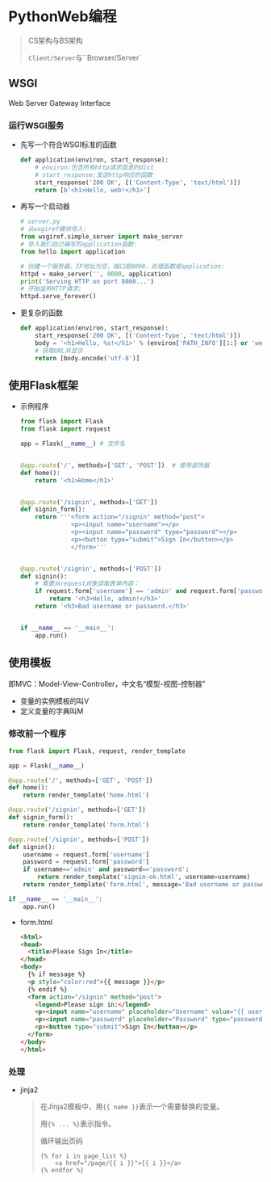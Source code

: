 <!-- 
title: 30-Web编程
sort: 
--> 
# PythonWeb编程

> CS架构与BS架构
>
> `Client/Server`与``Browser/Server`

## WSGI

Web Server Gateway Interface

### 运行WSGI服务

- 先写一个符合WSGI标准的函数

  ```python
  def application(environ, start_response):
      # environ:包含所有http请求信息的dict
      # start_response:发送http响应的函数
      start_response('200 OK', [('Content-Type', 'text/html')])
      return [b'<h1>Hello, web!</h1>']
  ```

- 再写一个启动器

  ```python
  # server.py
  # 从wsgiref模块导入:
  from wsgiref.simple_server import make_server
  # 导入我们自己编写的application函数:
  from hello import application
  
  # 创建一个服务器，IP地址为空，端口是8000，处理函数是application:
  httpd = make_server('', 8000, application)
  print('Serving HTTP on port 8000...')
  # 开始监听HTTP请求:
  httpd.serve_forever()
  ```

- 更复杂的函数

  ```python
  def application(environ, start_response):
      start_response('200 OK', [('Content-Type', 'text/html')])
      body = '<h1>Hello, %s!</h1>' % (environ['PATH_INFO'][1:] or 'web')
      # 获取URL并显示
      return [body.encode('utf-8')]
  ```

## 使用Flask框架

- 示例程序

  ```python
  from flask import Flask
  from flask import request
  
  app = Flask(__name__)	# 文件名
  
  
  @app.route('/', methods=['GET', 'POST'])	# 使用装饰器
  def home():
      return '<h1>Home</h1>'
  
  
  @app.route('/signin', methods=['GET'])
  def signin_form():
      return '''<form action="/signin" method="post">
                <p><input name="username"></p>
                <p><input name="password" type="password"></p>
                <p><button type="submit">Sign In</button></p>
                </form>'''
  
  
  @app.route('/signin', methods=['POST'])
  def signin():
      # 需要从request对象读取表单内容：
      if request.form['username'] == 'admin' and request.form['password'] == 'password':
          return '<h3>Hello, admin!</h3>'
      return '<h3>Bad username or password.</h3>'
  
  
  if __name__ == '__main__':
      app.run()
  ```

## 使用模板

即MVC：Model-View-Controller，中文名“模型-视图-控制器”

- 变量的实例模板的叫V
- 定义变量的字典叫M

### 修改前一个程序

```python
from flask import Flask, request, render_template

app = Flask(__name__)

@app.route('/', methods=['GET', 'POST'])
def home():
    return render_template('home.html')

@app.route('/signin', methods=['GET'])
def signin_form():
    return render_template('form.html')

@app.route('/signin', methods=['POST'])
def signin():
    username = request.form['username']
    password = request.form['password']
    if username=='admin' and password=='password':
        return render_template('signin-ok.html', username=username)
    return render_template('form.html', message='Bad username or password', username=username)

if __name__ == '__main__':
    app.run()
```

- form.html

  ```html
  <html>
  <head>
    <title>Please Sign In</title>
  </head>
  <body>
    {% if message %}
    <p style="color:red">{{ message }}</p>
    {% endif %}
    <form action="/signin" method="post">
      <legend>Please sign in:</legend>
      <p><input name="username" placeholder="Username" value="{{ username }}"></p>
      <p><input name="password" placeholder="Password" type="password"></p>
      <p><button type="submit">Sign In</button></p>
    </form>
  </body>
  </html>
  ```


### 处理

- jinja2

  > 在Jinja2模板中，用`{{ name }}`表示一个需要替换的变量。
  >
  > 用`{% ... %}`表示指令。
  >
  > 循环输出页码
  >
  > ```jinja2
  > {% for i in page_list %}
  >     <a href="/page/{{ i }}">{{ i }}</a>
  > {% endfor %}
  > ```
  >
  > 